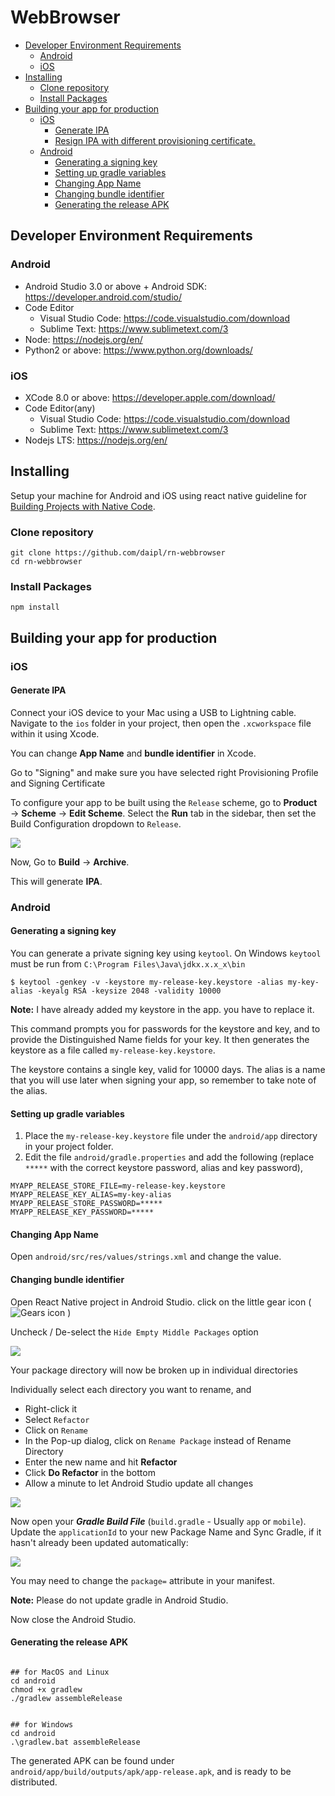 # WebBrowser

<!-- START doctoc generated TOC please keep comment here to allow auto update -->
<!-- DON'T EDIT THIS SECTION, INSTEAD RE-RUN doctoc TO UPDATE -->

  - [Developer Environment Requirements](#developer-environment-requirements)
    - [Android](#android)
    - [iOS](#ios)
  - [Installing](#installing)
    - [Clone repository](#clone-repository)
    - [Install Packages](#install-packages)
  - [Building your app for production](#building-your-app-for-production)
    - [iOS](#ios-2)
      - [Generate IPA](#generate-ipa)
      - [Resign IPA with different provisioning certificate.](#resign-ipa-with-different-provisioning-certificate)
    - [Android](#android-2)
      - [Generating a signing key](#generating-a-signing-key)
      - [Setting up gradle variables](#setting-up-gradle-variables)
      - [Changing App Name](#changing-app-name)
      - [Changing bundle identifier](#changing-bundle-identifier)
      - [Generating the release APK](#generating-the-release-apk)

<!-- END doctoc generated TOC please keep comment here to allow auto update -->

## Developer Environment Requirements

### Android
* Android Studio 3.0 or above + Android SDK: https://developer.android.com/studio/
* Code Editor
    - Visual Studio Code: https://code.visualstudio.com/download
    - Sublime Text: https://www.sublimetext.com/3
* Node: https://nodejs.org/en/
* Python2 or above: https://www.python.org/downloads/

### iOS
* XCode 8.0 or above: https://developer.apple.com/download/
* Code Editor(any)
    - Visual Studio Code: https://code.visualstudio.com/download
    - Sublime Text: https://www.sublimetext.com/3
* Nodejs LTS: https://nodejs.org/en/

## Installing

Setup your machine for Android and iOS using react native guideline for [Building Projects with Native Code](https://facebook.github.io/react-native/docs/getting-started.html). 

### Clone repository
    
    git clone https://github.com/daipl/rn-webbrowser
    cd rn-webbrowser

### Install Packages

    npm install


## Building your app for production

### iOS

#### Generate IPA

Connect your iOS device to your Mac using a USB to Lightning cable. Navigate to the `ios` folder in your project, then open the `.xcworkspace` file within it using Xcode. 

You can change **App Name** and **bundle identifier** in Xcode.

Go to "Signing" and make sure you have selected right Provisioning Profile and Signing Certificate

To configure your app to be built using the `Release` scheme, go to **Product** → **Scheme** → **Edit Scheme**. Select the **Run** tab in the sidebar, then set the Build Configuration dropdown to `Release`.

![](https://facebook.github.io/react-native/docs/assets/ConfigureReleaseScheme.png)

Now, Go to **Build** → **Archive**. 

This will generate **IPA**.

### Android

#### Generating a signing key

You can generate a private signing key using `keytool`. On Windows `keytool` must be run from `C:\Program Files\Java\jdkx.x.x_x\bin`

```
$ keytool -genkey -v -keystore my-release-key.keystore -alias my-key-alias -keyalg RSA -keysize 2048 -validity 10000
```
**Note:** I have already added my keystore in the app. you have to replace it. 

This command prompts you for passwords for the keystore and key, and to provide the Distinguished Name fields for your key. It then generates the keystore as a file called  `my-release-key.keystore`.

The keystore contains a single key, valid for 10000 days. The alias is a name that you will use later when signing your app, so remember to take note of the alias.

#### Setting up gradle variables

1.  Place the  `my-release-key.keystore`  file under the  `android/app`  directory in your project folder.
2.  Edit the file `android/gradle.properties`  and add the following (replace  `*****`  with the correct keystore password, alias and key password),

```
MYAPP_RELEASE_STORE_FILE=my-release-key.keystore
MYAPP_RELEASE_KEY_ALIAS=my-key-alias
MYAPP_RELEASE_STORE_PASSWORD=*****
MYAPP_RELEASE_KEY_PASSWORD=*****
```

#### Changing App Name

Open `android/src/res/values/strings.xml` and change the value.

#### Changing bundle identifier

Open React Native project in Android Studio. click on the little gear icon ( ![Gears icon](https://i.stack.imgur.com/lkezT.png) )

Uncheck / De-select the `Hide Empty Middle Packages` option

![](https://image.prntscr.com/image/xTaeeB48TJOPSyQiKN5fcw.png)

Your package directory will now be broken up in individual directories

Individually select each directory you want to rename, and
-   Right-click it
-   Select  `Refactor`
-   Click on  `Rename`
-   In the Pop-up dialog, click on  `Rename Package`  instead of Rename Directory
-   Enter the new name and hit  **Refactor**
-   Click  **Do Refactor**  in the bottom
-   Allow a minute to let Android Studio update all changes

![](https://image.prntscr.com/image/GhbTcHtMT-iYkk9uDzisOw.png)

Now open your  **_Gradle Build File_**  (`build.gradle`  - Usually  `app`  or  `mobile`). Update the  `applicationId`  to your new Package Name and Sync Gradle, if it hasn't already been updated automatically:

![](https://image.prntscr.com/image/gXVsdXDtS9K6z-vYneb4NQ.png)

You may need to change the `package=` attribute in your manifest.

**Note:**  Please do not update gradle in Android Studio. 

Now close the Android Studio. 

#### Generating the release APK
```

## for MacOS and Linux
cd android
chmod +x gradlew
./gradlew assembleRelease


## for Windows
cd android
.\gradlew.bat assembleRelease
```

The generated APK can be found under `android/app/build/outputs/apk/app-release.apk`, and is ready to be distributed.
